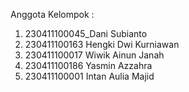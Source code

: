 Anggota Kelompok :
1. 230411100045_Dani Subianto
2. 230411100163 Hengki Dwi Kurniawan
3. 230411100017 Wiwik Ainun Janah
4. 230411100186 Yasmin Azzahra
5. 230411100001 Intan Aulia Majid
